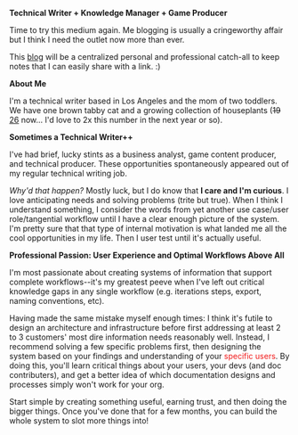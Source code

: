 **Technical Writer + Knowledge Manager + Game Producer**

Time to try this medium again. Me blogging is usually a cringeworthy affair but I think I need the outlet now more than ever. 

This [blog](2025/06/21/about-this-blog.html) will be a centralized personal and professional catch-all to keep notes that I can easily share with a link. :)

**About Me**

I'm a technical writer based in Los Angeles and the mom of two toddlers. We have one brown tabby cat and a growing collection of houseplants (<s>19</s> [26](2025/07/05/what-i-did-during-mid-year-break.html#plants) now... I'd love to 2x this number in the next year or so). 


**Sometimes a Technical Writer++**

I've had brief, lucky stints as a business analyst, game content producer, and technical producer. These opportunities spontaneously appeared out of my regular technical writing job. 

_Why'd that happen?_ Mostly luck, but I do know that **I care and I'm curious**. I love anticipating needs and solving problems (trite but true). When I think I understand something, I consider the words from yet another use case/user role/tangential workflow until I have a clear enough picture of the system. I'm pretty sure that that type of internal motivation is what landed me all the cool opportunities in my life. Then I user test until it's actually useful.


**Professional Passion: User Experience and Optimal Workflows Above All**

I'm most passionate about creating systems of information that support complete workflows--it's my greatest peeve when I've left out critical knowledge gaps in any single workflow (e.g. iterations steps, export, naming conventions, etc).

Having made the same mistake myself enough times: I think it's futile to design an architecture and infrastructure before first addressing at least 2 to 3 customers' most dire information needs reasonably well. Instead, I recommend solving a few specific problems first, then designing the system based on your findings and understanding of your <font color="#F21B1B">specific users</font>. By doing this, you'll learn critical things about your users, your devs (and doc contributers), and get a better idea of which documentation designs and processes simply won't work for your org. 

Start simple by creating something useful, earning trust, and then doing the bigger things. Once you've done that for a few months, you can build the whole system to slot more things into!